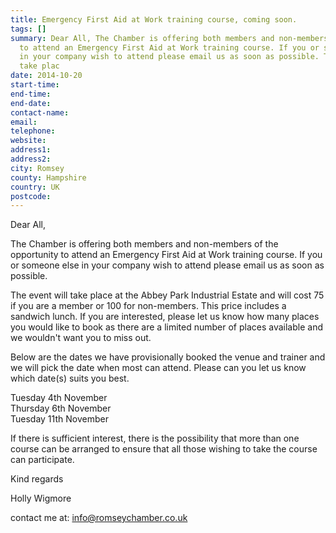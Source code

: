```yaml
---
title: Emergency First Aid at Work training course, coming soon.
tags: []
summary: Dear All, The Chamber is offering both members and non-members of the opportunity
  to attend an Emergency First Aid at Work training course. If you or someone else
  in your company wish to attend please email us as soon as possible. The event will
  take plac
date: 2014-10-20
start-time: 
end-time: 
end-date: 
contact-name: 
email: 
telephone: 
website: 
address1: 
address2: 
city: Romsey
county: Hampshire
country: UK
postcode: 
---
```

Dear All,

The Chamber is offering both members and non-members of the opportunity to attend an Emergency First Aid at Work training course. If you or someone else in your company wish to attend please email us as soon as possible.

The event will take place at the Abbey Park Industrial Estate and will cost 75 if you are a member or 100 for non-members. This price includes a sandwich lunch. If you are interested, please let us know how many places you would like to book as there are a limited number of places available and we wouldn't want you to miss out.

Below are the dates we have provisionally booked the venue and trainer and we will pick the date when most can attend. Please can you let us know which date(s) suits you best.

Tuesday 4th November  
Thursday 6th November  
Tuesday 11th November

If there is sufficient interest, there is the possibility that more than one course can be arranged to ensure that all those wishing to take the course can participate.

Kind regards

Holly Wigmore

contact me at: [info@romseychamber.co.uk](mailto:info@romseychamber.co.uk)

